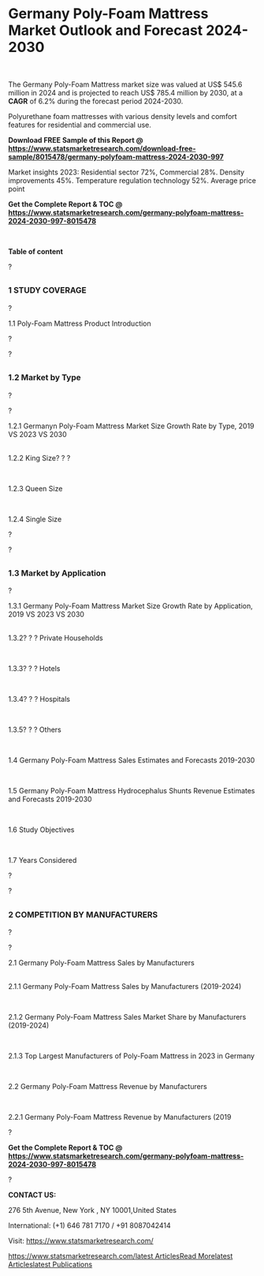 <h1>Germany Poly-Foam Mattress Market Outlook and Forecast 2024-2030</h1><br/><p>The Germany Poly-Foam Mattress market size was valued at US$ 545.6 million in 2024 and is projected to reach US$ 785.4 million by 2030, at a <strong>CAGR</strong> of 6.2% during the forecast period 2024-2030.</p>
 
 
 
 <p>Polyurethane foam mattresses with various density levels and comfort features for residential and commercial use.</p>
 
 
 
 <p><strong>Download FREE Sample of this Report @ <a href="https://www.statsmarketresearch.com/download-free-sample/8015478/germany-polyfoam-mattress-2024-2030-997">https://www.statsmarketresearch.com/download-free-sample/8015478/germany-polyfoam-mattress-2024-2030-997</a></strong></p>
 
 
 
 <p>Market insights 2023: Residential sector 72%, Commercial 28%. Density improvements 45%. Temperature regulation technology 52%. Average price point</p>
 
 
 
 <div><b>Get the Complete Report & TOC @ <a href="https://www.statsmarketresearch.com/germany-polyfoam-mattress-2024-2030-997-8015478">https://www.statsmarketresearch.com/germany-polyfoam-mattress-2024-2030-997-8015478</a></b></div>
 
 
 
 <p><br />
 
 <b>Table of content</b></p>
 
 
 
 <p>? </p>
 
 
 
 <h2><span style="font-size:16px"><strong>1 STUDY COVERAGE</strong></span></h2>
 
 
 
 <p>? </p>
 
 
 
 <p>1.1 Poly-Foam Mattress Product Introduction</p>
 
 
 
 <p>? </p>
 
 
 
 <p>? </p>
 
 
 
 <h2><span style="font-size:16px"><strong>1.2 Market by Type</strong></span></h2>
 
 
 
 <p>? </p>
 
 
 
 <p>? </p>
 
 
 
 <p>1.2.1 Germanyn Poly-Foam Mattress Market Size Growth Rate by Type, 2019 VS 2023 VS 2030<br />
 
 <br />
 
 1.2.2 King Size? ? ? <br />
 
 <br />
 
 1.2.3 Queen Size<br />
 
 <br />
 
 1.2.4 Single Size<br />
 
 ? </p>
 
 
 
 <p>? </p>
 
 
 
 <h2><span style="font-size:16px"><strong>1.3 Market by Application</strong></span></h2>
 
 
 
 <p>? </p>
 
 
 
 <p>1.3.1 Germany Poly-Foam Mattress Market Size Growth Rate by Application, 2019 VS 2023 VS 2030<br />
 
 <br />
 
 1.3.2? ? ? Private Households<br />
 
 <br />
 
 1.3.3? ? ? Hotels<br />
 
 <br />
 
 1.3.4? ? ? Hospitals<br />
 
 <br />
 
 1.3.5? ? ? Others<br />
 
 <br />
 
 1.4 Germany Poly-Foam Mattress Sales Estimates and Forecasts 2019-2030<br />
 
 <br />
 
 1.5 Germany Poly-Foam Mattress Hydrocephalus Shunts Revenue Estimates and Forecasts 2019-2030<br />
 
 <br />
 
 1.6 Study Objectives<br />
 
 <br />
 
 1.7 Years Considered</p>
 
 
 
 <p>? </p>
 
 
 
 <p>? </p>
 
 
 
 <h2><span style="font-size:16px"><strong>2 COMPETITION BY MANUFACTURERS</strong></span></h2>
 
 
 
 <p>? </p>
 
 
 
 <p>? </p>
 
 
 
 <p>2.1 Germany Poly-Foam Mattress Sales by Manufacturers<br />
 
 <br />
 
 2.1.1 Germany Poly-Foam Mattress Sales by Manufacturers (2019-2024)<br />
 
 <br />
 
 2.1.2 Germany Poly-Foam Mattress Sales Market Share by Manufacturers (2019-2024)<br />
 
 <br />
 
 2.1.3 Top Largest Manufacturers of Poly-Foam Mattress in 2023 in Germany<br />
 
 <br />
 
 2.2 Germany Poly-Foam Mattress Revenue by Manufacturers<br />
 
 <br />
 
 2.2.1 Germany Poly-Foam Mattress Revenue by Manufacturers (2019</p>
 
 
 
 <p>? </p>
 
 
 
 <div><b>Get the Complete Report & TOC @ <a href="https://www.statsmarketresearch.com/germany-polyfoam-mattress-2024-2030-997-8015478">https://www.statsmarketresearch.com/germany-polyfoam-mattress-2024-2030-997-8015478</a></b></div>
 
 
 
 <p>? </p>
 
 
 
 <p><b>CONTACT US:</b><br />
 
 276 5th Avenue, New York , NY 10001,United States<br />
 
 International: (+1) 646 781 7170 / +91 8087042414<br />
 
 Visit: <a href="https://www.statsmarketresearch.com/">https://www.statsmarketresearch.com/</a><br />
 
 <a href="https://gyeongbokgung.com">https://www.statsmarketresearch.com/</a><a href="https://hallyeomaritime.com">latest Articles</a><a href="https://jingwansa.com">Read More</a><a href="https://nguoiviet.jp/">latest Articles</a><a href="https://www.intelmarketresearch.com/">latest Publications</a></p>